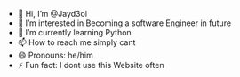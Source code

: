 - 👋 Hi, I’m @Jayd3ol
- 👀 I’m interested in Becoming a software Engineer in future 
- 🌱 I’m currently learning Python
- 📫 How to reach me simply cant
- 😄 Pronouns: he/him
- ⚡ Fun fact: I dont use this Website often

<!---
Jayd3ol/Jayd3ol is a ✨ special ✨ repository because its `README.md` (this file) appears on your GitHub profile.
You can click the Preview link to take a look at your changes.
--->
